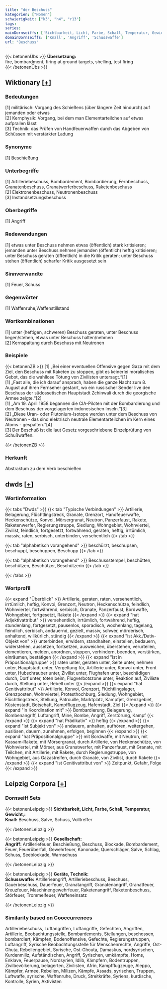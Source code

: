 ```yaml
---
title: "der Beschuss"
kategorien: ["Nomen"]
schwierigkeit: ["k3", "h4", "r13"]
tags:
series:
mainDornseiffs: ['Sichtbarkeit, Licht, Farbe, Schall, Temperatur, Gewicht,', 'Gesellschaft', 'Geräte, Technik']
domainDornseiffs: ['Knall', 'Angriff', 'Schusswaffe']
url: "Beschuss"
---
```


{{< betonenÜbs >}}
**Übersetzung:**  
fire, bombardment, firing at ground targets, shelling, test  firing  
{{< /betonenÜbs >}}

## Wiktionary [[+](https://de.wiktionary.org/wiki/Beschuss)]

### Bedeutungen
[1] militärisch: Vorgang des Schießens (über längere Zeit hindurch) auf jemanden oder etwas  
[2] Kernphysik: Vorgang, bei dem man Elementarteilchen auf etwas aufprallen lässt  
[3] Technik: das Prüfen von Handfeuerwaffen durch das Abgeben von Schüssen mit verstärkter Ladung  

### Synonyme
[1] Beschießung  

### Unterbegriffe
[1] Artilleriebeschuss, Bombardement, Bombardierung, Fernbeschuss, Granatenbeschuss, Granatwerferbeschuss, Raketenbeschuss  
[2] Elektronenbeschuss, Neutronenbeschuss  
[3] Instandsetzungsbeschuss  

### Oberbegriffe
[1] Angriff  

### Redewendungen
[1] etwas unter Beschuss nehmen etwas (öffentlich) stark kritisieren; jemanden unter Beschuss nehmen jemanden (öffentlich) heftig kritisieren; unter Beschuss geraten (öffentlich) in die Kritik geraten; unter Beschuss stehen (öffentlich) scharfer Kritik ausgesetzt sein  

### Sinnverwandte
[1] Feuer, Schuss  

### Gegenwörter
[1] Waffenruhe,Waffenstillstand  

### Wortkombinationen
[1] unter (heftigen, schweren) Beschuss geraten, unter Beschuss liegen/stehen, etwas unter Beschuss halten/nehmen  
[2] Kernspaltung durch Beschuss mit Neutronen  

### Beispiele
{{< betonenZB >}}
[1] „Bei einer eventuellen Offensive gegen Gaza mit dem Ziel, den Beschuss mit Raketen zu stoppen, gibt es keinerlei moralisches Gebot, das die wahllose Tötung von Zivilisten untersagt.“[1]  
[1] „Fast alle, die ich darauf ansprach, haben die ganze Nacht zum 8. August auf ihren Fernseher gestarrt, wo ein russischer Sender live den Beschuss der südossetischen Hauptstadt Zchinwali durch die georgische Armee zeigte.“[2]  
[1] „Am 19. April 1958 begannen die CIA-Piloten mit der Bombardierung und dem Beschuss der vorgelagerten indonesischen Inseln.“[3]  
[2] „Diese Uran- oder Plutonium-Isotope werden unter dem Beschuss von Neutronen - das sind elektrisch neutrale Elementarteilchen im Kern eines Atoms - gespalten.“[4]  
[3] Der Beschuß ist die laut Gesetz vorgeschriebene Einzelprüfung von Schußwaffen.  

{{< /betonenZB >}}
### Herkunft
Abstraktum zu dem Verb beschießen  



## dwds [[+](https://www.dwds.de/wb/Beschuss)]

### Wortinformation
{{< tabs "Dwds" >}}
{{< tab "Typische Verbindungen" >}}
Artillerie, Belagerung, Flüchtlingstreck, Granate, Grenzort, Handfeuerwaffe, Heckenschütze, Konvoi, Mörsergranat, Neutron, Panzerfaust, Rakete, Raketenwerfer, Regierungstruppe, Siedlung, Wohngebiet, Wohnviertel, Zivilist, feindlich, fortgesetzt, fortwährend, geraten, heftig, irrtümlich, massiv, raten, serbisch, unterbinden, versehentlich
{{< /tab >}}

{{< tab "alphabetisch vorangehend" >}}
beschürzt, beschupsen, beschuppt, beschuppen, Beschupp
{{< /tab >}}

{{< tab "alphabetisch vorangehend" >}}
Beschussstempel, beschütten, beschützen, Beschützer, Beschützerin
{{< /tab >}}

{{< /tabs >}}

### Wortprofil
{{< expand "Überblick" >}} Artillerie, geraten, raten, versehentlich, irrtümlich, heftig, Konvoi, Grenzort, Neutron, Heckenschütze, feindlich, Wohnviertel, fortwährend, serbisch, Granate, Panzerfaust, Bordwaffe, Wohngebiet, fortgesetzt, Rakete {{< /expand >}}
{{< expand "hat Adjektivattribut" >}} versehentlich, irrtümlich, fortwährend, heftig, stundenlang, fortgesetzt, pausenlos, sporadisch, wochenlang, tagelang, feindlich, serbisch, andauernd, gezielt, massiv, schwer, mörderisch, anhaltend, willkürlich, ständig {{< /expand >}}
{{< expand "ist Akk./Dativ-Objekt von" >}} unterbinden, erwidern, standhalten, einstellen, bedauern, widerstehen, aussetzen, fortsetzen, ausweichen, überstehen, verurteilen, dementieren, melden, anordnen, stoppen, verhindern, beenden, verstärken, einräumen, bestätigen {{< /expand >}}
{{< expand "ist in Präpositionalgruppe" >}} raten unter, geraten unter, Seite unter, nehmen unter, Hauptstadt unter, Vergeltung für, Artillerie unter, Konvoi unter, Front unter, Hubschrauber unter, Zivilist unter, Flughafen unter, beschädigen durch, Dorf unter, töten beim, Flugverbotszone unter, Reaktion auf, Ziviliste durch, Stellung unter, Rebell unter {{< /expand >}}
{{< expand "hat Genitivattribut" >}} Artillerie, Konvoi, Grenzort, Flüchtlingslager, Grenzposten, Wohnviertel, Protesthochburg, Siedlung, Wohngebiet, Flüchtlingstreck, Stellung, Patrouille, Marktplatz, Kampfjet, Grenzgebiet, Küstenstadt, Botschaft, Kampfflugzeug, Hafenstadt, Ziel {{< /expand >}}
{{< expand "in Koordination mit" >}} Bombardierung, Belagerung, Bombenangriff, Luftangriff, Mine, Bombe, Angriff, Zerstörung, Kampf {{< /expand >}}
{{< expand "hat Prädikativ" >}} heftig {{< /expand >}}
{{< expand "ist Subjekt von" >}} andauern, anhalten, aufhören, weitergehen, auslösen, dauern, zunehmen, erfolgen, beginnen {{< /expand >}}
{{< expand "hat Präpositionalgruppe" >}} mit Bordwaffe, mit Neutron, mit Kassam-Rakete, mit Mörsergranat, durch Artillerie, von Heckenschütze, von Wohnviertel, mit Mörser, aus Granatwerfer, mit Panzerfaust, mit Granate, mit Teilchen, mit Artillerie, mit Rakete, durch Regierungstruppe, von Wohngebiet, aus Gazastreifen, durch Granate, von Zivilist, durch Rakete {{< /expand >}}
{{< expand "ist Genitivattribut von" >}} Zeitpunkt, Gefahr, Folge {{< /expand >}}

## Leipzig Corpora [[+](https://corpora.uni-leipzig.de/en/res?word=Beschuss&corpusId=deu_newscrawl-public_2018)]

### Dornseiff Sets
{{< betonenLeipzig >}}
**Sichtbarkeit, Licht, Farbe, Schall, Temperatur, Gewicht,:**  
**Knall:** Beschuss, Salve, Schuss, Volltreffer  

{{< /betonenLeipzig >}}


{{< betonenLeipzig >}}
**Gesellschaft:**  
**Angriff:** Artilleriefeuer, Beschießung, Beschuss, Blockade, Bombardement, Feuer, Feuerüberfall, Gewehrfeuer, Kanonade, Querschläger, Salve, Schlag, Schuss, Seeblockade, Warnschuss  

{{< /betonenLeipzig >}}


{{< betonenLeipzig >}}
**Geräte, Technik:**  
**Schusswaffe:** Artillerieangriff, Artilleriebeschuss, Beschuss, Dauerbeschuss, Dauerfeuer, Granatangriff, Granatenangriff, Granatfeuer, Kreuzfeuer, Maschinengewehrfeuer, Raketenangriff, Raketenbeschuss, Störfeuer, Trommelfeuer, Waffeneinsatz  

{{< /betonenLeipzig >}}

### Similarity based on Cooccurrences
Artilleriebeschuss, Luftangriffen, Luftangriffe, Gefechten, Angriffen, Artillerie, Beobachtungsstelle, Bombardements, Stellungen, beschossen, bombardiert, Kämpfen, Bodenoffensive, Gefechte, Regierungstruppen, Luftangriff, Syrische Beobachtungsstelle für Menschenrechte, Angriffe, Ost-Ghuta, Rebellengebiet, Syrische, Ost-Ghouta, Damaskus, nordsyrischen, Kurdenmiliz, Aufständischen, Angriff, Syrischen, umkämpfte, Homs, Enklave, Feuerpause, Nordsyrien, Idlib, Kämpfern, Bodentruppen, Zivilbevölkerung, belagerten, Zivilisten, Afrin, Kampfflugzeuge, Aleppo, Kämpfer, Armee, Rebellen, Milizen, Kämpfe, Assads, syrischen, Truppen, Luftwaffe, syrische, Waffenruhe, Druck, Streitkräfte, Syriens, kurdische, Kontrolle, Syrien, Aktivisten

